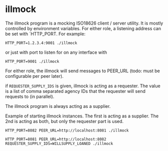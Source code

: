 # illmock

The illmock program is a mocking ISO18626 client / server utility. It is mostly
controlled by environment variables. For either role, a listening address
can be set with `HTTP_PORT. For example:
 
    HTTP_PORT=1.2.3.4:9001 ./illmock

or just with port to listen for on any interface with

    HTTP_PORT=9001 ./illmock

For either role, the illmock will send messages to PEER_URL (todo: must be
configurable per peer later).

if `REQUESTER_SUPPLY_IDS` is given, illmock is acting as a requester. The
value is a list of comma separated agency IDs that the requester will send
requests to (in parallel).

The illmock program is always acting as a supplier.

Example of starting illmock instances. The first is acting as a supplier. The 2nd
is acting as both, but only the requester part is used.

    HTTP_PORT=8082 PEER_URL=http://localhost:8081 ./illmock

    HTTP_PORT=8081 PEER_URL=http://localhost:8082 REQUESTER_SUPPLY_IDS=WILLSUPPLY_LOANED ./illmock




   
   
